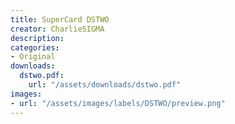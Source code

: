 ```yaml
---
title: SuperCard DSTWO
creator: CharlieSIGMA
description:
categories:
- Original
downloads:
  dstwo.pdf:
    url: "/assets/downloads/dstwo.pdf"
images:
- url: "/assets/images/labels/DSTWO/preview.png"
---
```

